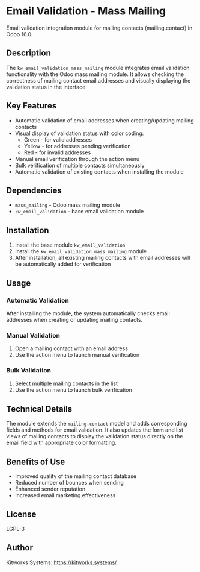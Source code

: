 # Email Validation - Mass Mailing

Email validation integration module for mailing contacts (mailing.contact) in Odoo 16.0.

## Description

The `kw_email_validation_mass_mailing` module integrates email validation functionality with the Odoo mass mailing module. It allows checking the correctness of mailing contact email addresses and visually displaying the validation status in the interface.

## Key Features

- Automatic validation of email addresses when creating/updating mailing contacts
- Visual display of validation status with color coding:
  - Green - for valid addresses
  - Yellow - for addresses pending verification
  - Red - for invalid addresses
- Manual email verification through the action menu
- Bulk verification of multiple contacts simultaneously
- Automatic validation of existing contacts when installing the module

## Dependencies

- `mass_mailing` - Odoo mass mailing module
- `kw_email_validation` - base email validation module

## Installation

1. Install the base module `kw_email_validation`
2. Install the `kw_email_validation_mass_mailing` module
3. After installation, all existing mailing contacts with email addresses will be automatically added for verification

## Usage

### Automatic Validation

After installing the module, the system automatically checks email addresses when creating or updating mailing contacts.

### Manual Validation

1. Open a mailing contact with an email address
2. Use the action menu to launch manual verification

### Bulk Validation

1. Select multiple mailing contacts in the list
2. Use the action menu to launch bulk verification

## Technical Details

The module extends the `mailing.contact` model and adds corresponding fields and methods for email validation. It also updates the form and list views of mailing contacts to display the validation status directly on the email field with appropriate color formatting.

## Benefits of Use

- Improved quality of the mailing contact database
- Reduced number of bounces when sending
- Enhanced sender reputation
- Increased email marketing effectiveness

## License

LGPL-3

## Author

Kitworks Systems: https://kitworks.systems/
